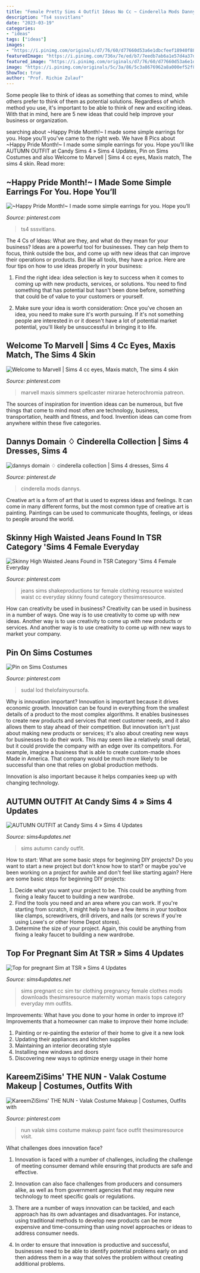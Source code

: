 ```yaml
---
title: "Female Pretty Sims 4 Outfit Ideas No Cc ~ Cinderella Mods Dannys"
description: "Ts4 sssvitlans"
date: "2023-03-19"
categories:
- "ideas"
tags: ["ideas"]
images:
- "https://i.pinimg.com/originals/d7/76/60/d77660d53a6e1dbcfeef18940f88ff29.jpg"
featuredImage: "https://i.pinimg.com/736x/7e/ed/b7/7eedb7ab6a1e57d4a37d67b395469306.jpg"
featured_image: "https://i.pinimg.com/originals/d7/76/60/d77660d53a6e1dbcfeef18940f88ff29.jpg"
image: "https://i.pinimg.com/originals/5c/3a/86/5c3a8676962a8a000ef52f8a94db3df5.jpg"
ShowToc: true
author: "Prof. Richie Zulauf"
---
```



Some people like to think of ideas as something that comes to mind, while others prefer to think of them as potential solutions. Regardless of which method you use, it's important to be able to think of new and exciting ideas. With that in mind, here are 5 new ideas that could help improve your business or organization.

	

		
searching about ~Happy Pride Month!~ I made some simple earrings for you. Hope you’ll you've came to the right web. We have 8 Pics about ~Happy Pride Month!~ I made some simple earrings for you. Hope you’ll like AUTUMN OUTFIT at Candy Sims 4 » Sims 4 Updates, Pin on Sims Costumes and also Welcome to Marvell | Sims 4 cc eyes, Maxis match, The sims 4 skin. Read more:
		
    
## ~Happy Pride Month!~ I Made Some Simple Earrings For You. Hope You’ll

<img loading=lazy src="https://i.pinimg.com/736x/7e/ed/b7/7eedb7ab6a1e57d4a37d67b395469306.jpg" onerror="this.onerror=null;this.src='https://tse2.mm.bing.net/th?id=OIP.1hTVw_-xYzbQ6nwGc-vHxAHaEU&amp;pid=15.1';" alt="~Happy Pride Month!~ I made some simple earrings for you. Hope you’ll">

_Source: pinterest.com_

>ts4 sssvitlans. 

	

The 4 Cs of Ideas: What are they, and what do they mean for your business?
Ideas are a powerful tool for businesses. They can help them to focus, think outside the box, and come up with new ideas that can improve their operations or products. But like all tools, they have a price. Here are four tips on how to use ideas properly in your business:
1. Find the right idea: idea selection is key to success when it comes to coming up with new products, services, or solutions. You need to find something that has potential but hasn't been done before, something that could be of value to your customers or yourself.

2. Make sure your idea is worth consideration: Once you've chosen an idea, you need to make sure it's worth pursuing. If it's not something people are interested in or it doesn't have a lot of potential market potential, you'll likely be unsuccessful in bringing it to life.

    
## Welcome To Marvell | Sims 4 Cc Eyes, Maxis Match, The Sims 4 Skin

<img loading=lazy src="https://i.pinimg.com/originals/5c/3a/86/5c3a8676962a8a000ef52f8a94db3df5.jpg" onerror="this.onerror=null;this.src='https://tse1.mm.bing.net/th?id=OIP.D-O7VAKmNLyxfpDWT2ZLNAHaEo&amp;pid=15.1';" alt="Welcome to Marvell | Sims 4 cc eyes, Maxis match, The sims 4 skin">

_Source: pinterest.com_

>marvell maxis simmers spellcaster mirarae heterochromia patreon. 

	

The sources of inspiration for invention ideas can be numerous, but five things that come to mind most often are technology, business, transportation, health and fitness, and food. Invention ideas can come from anywhere within these five categories.

    
## Dannys Domain ♢ Cinderella Collection | Sims 4 Dresses, Sims 4

<img loading=lazy src="https://i.pinimg.com/736x/85/55/b1/8555b1e467b7c21f7c5b59ef657cf0ed.jpg" onerror="this.onerror=null;this.src='https://tse1.mm.bing.net/th?id=OIP.Bua-WTIbHm_Dr4Tf0n8wtQHaLG&amp;pid=15.1';" alt="dannys domain ♢ cinderella collection | Sims 4 dresses, Sims 4">

_Source: pinterest.de_

>cinderella mods dannys. 

	

Creative art is a form of art that is used to express ideas and feelings. It can come in many different forms, but the most common type of creative art is painting. Paintings can be used to communicate thoughts, feelings, or ideas to people around the world.

    
## Skinny High Waisted Jeans Found In TSR Category &#039;Sims 4 Female Everyday

<img loading=lazy src="https://i.pinimg.com/originals/2f/0d/18/2f0d187e7f2e85f494cbfc74c6603918.png" onerror="this.onerror=null;this.src='https://tse1.mm.bing.net/th?id=OIP.cR4WlLP1wyovO2qQ28obVgHaFj&amp;pid=15.1';" alt="Skinny High Waisted Jeans Found in TSR Category &#039;Sims 4 Female Everyday">

_Source: pinterest.com_

>jeans sims shakeproductions tsr female clothing resource waisted waist cc everyday skinny found category thesimsresource. 

	

How can creativity be used in business?
Creativity can be used in business in a number of ways. One way is to use creativity to come up with new ideas. Another way is to use creativity to come up with new products or services. And another way is to use creativity to come up with new ways to market your company.

    
## Pin On Sims Costumes

<img loading=lazy src="https://i.pinimg.com/originals/d7/76/60/d77660d53a6e1dbcfeef18940f88ff29.jpg" onerror="this.onerror=null;this.src='https://tse4.mm.bing.net/th?id=OIP.DlrnxwJCNmGNw7_g-8LMXAHaLH&amp;pid=15.1';" alt="Pin on Sims Costumes">

_Source: pinterest.com_

>sudal lod thelofainyoursofa. 

	

Why is innovation important?
Innovation is important because it drives economic growth. Innovation can be found in everything from the smallest details of a product to the most complex algorithms. It enables businesses to create new products and services that meet customer needs, and it also allows them to stay ahead of their competition.
But innovation isn't just about making new products or services; it's also about creating new ways for businesses to do their work. This may seem like a relatively small detail, but it could provide the company with an edge over its competitors. For example, imagine a business that is able to create custom-made shoes Made in America. That company would be much more likely to be successful than one that relies on global production methods.

Innovation is also important because it helps companies keep up with changing technology.

    
## AUTUMN OUTFIT At Candy Sims 4 » Sims 4 Updates

<img loading=lazy src="http://sims4updates.net/wp-content/uploads/2020/10/132-670x893.jpg" onerror="this.onerror=null;this.src='https://tse3.mm.bing.net/th?id=OIP.I6xWqvXr3UlL59GAdaUqFQHaJ3&amp;pid=15.1';" alt="AUTUMN OUTFIT at Candy Sims 4 » Sims 4 Updates">

_Source: sims4updates.net_

>sims autumn candy outfit. 

	

How to start: What are some basic steps for beginning DIY projects?
Do you want to start a new project but don't know how to start? or maybe you've been working on a project for awhile and don't feel like starting again? Here are some basic steps for beginning DIY projects:
1. Decide what you want your project to be. This could be anything from fixing a leaky faucet to building a new wardrobe. 
2. Find the tools you need and an area where you can work. If you're starting from scratch, it might help to have a few items in your toolbox like clamps, screwdrivers, drill drivers, and nails (or screws if you're using Lowe's or other Home Depot stores). 
3. Determine the size of your project. Again, this could be anything from fixing a leaky faucet to building a new wardrobe. 

    
## Top For Pregnant Sim At TSR » Sims 4 Updates

<img loading=lazy src="http://sims4updates.net/wp-content/uploads/2014/09/3135.jpg" onerror="this.onerror=null;this.src='https://tse1.mm.bing.net/th?id=OIP.VLp4OCrhGsTI_lRbniMA7wHaFj&amp;pid=15.1';" alt="Top for pregnant Sim at TSR » Sims 4 Updates">

_Source: sims4updates.net_

>sims pregnant cc sim tsr clothing pregnancy female clothes mods downloads thesimsresource maternity woman maxis tops category everyday mm outfits. 

	

Improvements: What have you done to your home in order to improve it?
Improvements that a homeowner can make to improve their home include: 
1. Painting or re-painting the exterior of their home to give it a new look 
2. Updating their appliances and kitchen supplies 
3. Maintaining an interior decorating style 
4. Installing new windows and doors 
5. Discovering new ways to optimize energy usage in their home 

    
## KareemZiSims&#039; THE NUN - Valak Costume Makeup | Costumes, Outfits With

<img loading=lazy src="https://i.pinimg.com/736x/6a/49/cf/6a49cfac55250d39f608ce604e5be800.jpg" onerror="this.onerror=null;this.src='https://tse2.mm.bing.net/th?id=OIP.aRLkk-WYcYDrxIL1exTUdAHaFj&amp;pid=15.1';" alt="KareemZiSims&#039; THE NUN - Valak Costume Makeup | Costumes, Outfits with">

_Source: pinterest.com_

>nun valak sims costume makeup paint face outfit thesimsresource visit. 

	

What challenges does innovation face?
1. Innovation is faced with a number of challenges, including the challenge of meeting consumer demand while ensuring that products are safe and effective.
2. Innovation can also face challenges from producers and consumers alike, as well as from government agencies that may require new technology to meet specific goals or regulations.

3. There are a number of ways innovation can be tackled, and each approach has its own advantages and disadvantages. For instance, using traditional methods to develop new products can be more expensive and time-consuming than using novel approaches or ideas to address consumer needs.

4. In order to ensure that innovation is productive and successful, businesses need to be able to identify potential problems early on and then address them in a way that solves the problem without creating additional problems.

